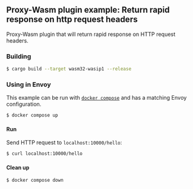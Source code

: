 ## Proxy-Wasm plugin example: Return rapid response on http request headers

Proxy-Wasm plugin that will return rapid response on HTTP request headers.

### Building

```sh
$ cargo build --target wasm32-wasip1 --release
```

### Using in Envoy

This example can be run with [`docker compose`](https://docs.docker.com/compose/install/)
and has a matching Envoy configuration.

```sh
$ docker compose up
```

#### Run

Send HTTP request to `localhost:10000/hello`:

```sh
$ curl localhost:10000/hello
```

#### Clean up

```sh
$ docker compose down
```

